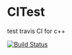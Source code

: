 # CITest
test travis CI for c++

[![Build Status](https://secure.travis-ci.org/zhanghuanlucy/CITest.png
)](http://travis-ci.org/zhanghuanlucy/CITest)
